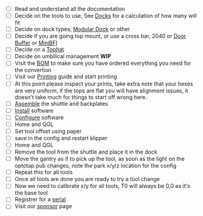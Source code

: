  - [ ] Read and understand all the documentation
 - [ ]  Decide on the tools to use, See [Docks](Docks) for a calculation of how many will fit
 - [ ] Decide on dock types, [Modular Dock](https://github.com/DraftShift/ModularDock) or other
 - [ ] Decide if you are going top mount, or use a cross bar, 2040 or [Door Buffer](https://github.com/DraftShift/DoorBuffer) or [MiniBFI](https://github.com/DraftShift/StealthChanger/tree/main/UserMods/BT123/MiniBFI)
 - [ ] Decide on a [Tophat](https://github.com/DraftShift/Tophat)
 - [ ] Decide on umbilical management **WIP**
 - [ ] Visit the [BOM](Bill-of-Materials) to make sure you have ordered everything you need for the convertion
 - [ ] Visit our [Printing](Printing) guide and start printing
 - [ ] At this point please inspect your prints, take extra note that your hexes are very uniform, if the tops are flat you will have alignment issues, it doesn't take much for things to start off wrong here.
 - [ ] [Assemble](Assembling) the shuttle and backplates
 - [ ] [Install](Installation) software
 - [ ] [Configure](Configuration) software
 - [ ] Home and QGL
 - [ ] Set tool offset using paper
 - [ ] save in the config and restart klipper
 - [ ] Home and QGL
 - [ ] Remove the tool from the shuttle and place it in the dock
 - [ ] Move the gantry as if to pick up the tool, as soon as the light on the optotap pub changes, note the park x/y/z location for the config
 - [ ] Repeat this for all tools
 - [ ] Once all tools are done you are ready to try a tool change
 - [ ] Now we need to calibrate x/y for all tools, T0 will always be 0,0 as it's the base tool
 - [ ] Registrer for a [serial](Serials)
 - [ ] Visit our [sponsor](https://github.com/sponsors/DraftShift) page
